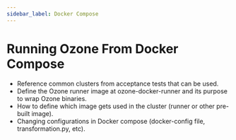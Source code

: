 ```yaml
---
sidebar_label: Docker Compose
---
```


# Running Ozone From Docker Compose

- Reference common clusters from acceptance tests that can be used.
- Define the Ozone runner image at ozone-docker-runner and its purpose to wrap Ozone binaries.
- How to define which image gets used in the cluster (runner or other pre-built image).
- Changing configurations in Docker compose (docker-config file, transformation.py, etc).
